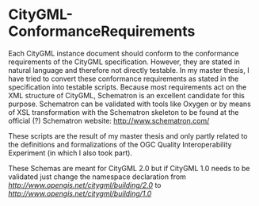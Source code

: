 # CityGML-ConformanceRequirements

Each CityGML instance document should conform to the conformance requirements of the CityGML specification. However, they are stated in natural language and therefore not directly testable. In my master thesis, I have tried to convert these conformance requirements as stated in the specification into testable scripts. Because most requirements act on the XML structure of CityGML, Schematron is an excellent candidate for this purpose. Schematron can be validated with tools like Oxygen or by means of XSL transformation with the Schematron skeleton to be found at the official (?) Schematron website: http://www.schematron.com/

These scripts are the result of my master thesis and only partly related to the definitions and formalizations of the OGC Quality Interoperability Experiment (in which I also took part).

These Schemas are meant for CityGML 2.0 but if CityGML 1.0 needs to be validated just change the namespace declaration from *http://www.opengis.net/citygml/building/2.0* to *http://www.opengis.net/citygml/building/1.0*

